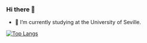 ### Hi there 👋

- 🔭 I’m currently studying at the University of Seville.

[![Top Langs](https://github-readme-stats.vercel.app/api/top-langs/?username=Jesusjbs&layout=compact)](https://github.com/JesusjbsProfileStats/github-readme-stats)
